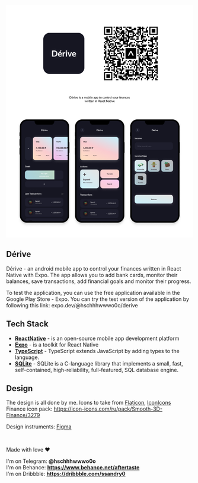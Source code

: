 ![GitHub Dark](./md/c.png#gh-light-mode-only)

## Dérive

Dérive - an android mobile app to control your finances written in React Native with Expo. The app allows you to add bank cards, monitor their balances, save transactions, add financial goals and monitor their progress.

To test the application, you can use the free application available in the Google Play Store - Expo. You can try the test version of the application by following this link: expo.dev/@hschhhwwwo0o/derive

## Tech Stack

- **[ReactNative]** - is an open-source mobile app development platform
- **[Expo]** - is a toolkit for React Native
- **[TypeScript]** - TypeScript extends JavaScript by adding types to the language.
- **[SQLite]** - SQLite is a C-language library that implements a small, fast, self-contained, high-reliability,
  full-featured, SQL database engine.

## Design

The design is all done by me. Icons to take from [Flaticon], [IconIcons] <br /> Finance icon pack:
https://icon-icons.com/ru/pack/Smooth-3D-Finance/3279

Design instruments: [Figma]

[reactnative]: https://reactnative.dev/
[expo]: https://docs.expo.dev/
[flaticon]: https://www.flaticon.com/
[iconicons]: https://icon-icons.com/ru/
[figma]: https://www.figma.com/
[sqlite]: https://www.sqlite.org/index.html
[typescript]: https://www.typescriptlang.org/

<br />

Made with love ❤️

I'm on Telegram: **@hschhhwwwo0o** \
I'm on Behance: **https://www.behance.net/aftertaste** \
I'm on Dribbble: **https://dribbble.com/ssandry0**
